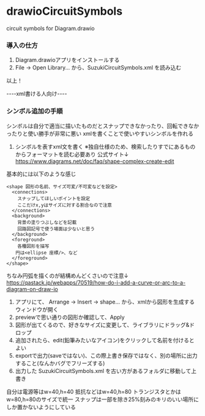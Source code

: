 # drawioCircuitSymbols
circuit symbols for Diagram.drawio

### 導入の仕方
1. Diagram.drawioアプリをインストールする
1. File -> Open Library... から、SuzukiCircuitSymbols.xml を読み込む

以上！

----xml書ける人向け----
### シンボル追加の手順
シンボルは自分で適当に描いたものだとスナップできなかったり、回転できなかったりと使い勝手が非常に悪い
xmlを書くことで使いやすいシンボルを作れる

1. シンボルを表すxml文を書く
※独自仕様のため、検索したりすでにあるものからフォーマットを読む必要あり
公式サイト↓
https://www.diagrams.net/doc/faq/shape-complex-create-edit

基本的には以下のような感じ
```
<shape 図形の名前、サイズ可変/不可変などを設定>
  <connections>
    スナップしてほしいポイントを設定
    ここだけx,yはサイズに対する割合なので注意
  </connections>
  <background>
    背景の塗りつぶしなどを記載
    回路図記号で使う場面は少ないと思う
  </background>
  <foreground>
    各種図形を描写
　　円は<ellipse 座標/>、など
  </foreground>
</shape>
```
ちなみ円弧を描くのが結構めんどくさいので注意↓
https://qastack.jp/webapps/70519/how-do-i-add-a-curve-or-arc-to-a-diagram-on-draw-io


1. アプリにて、 Arrange -> Insert -> shape... から、xmlから図形を生成するウィンドウが開く
1. previewで思い通りの図形か確認して、Apply
1. 図形が出てくるので、好きなサイズに変更して、ライブラリにドラッグ&ドロップ
1. 追加されたら、edit(鉛筆みたいなアイコン)をクリックして名前を付けるとよい
1. exportで出力(saveではない)、この際上書き保存ではなく、別の場所に出力すること(なんかバグでフリーズする)
1. 出力した SuzukiCircuitSymbols.xml を古い方があるフォルダに移動して上書き

自分は電源等はw=40,h=40 抵抗などはw=40,h=80 トランジスタとかはw=80,h=80のサイズで統一
スナップは一部を除き25%刻みのキリのいい場所にしか置かないようにしている

